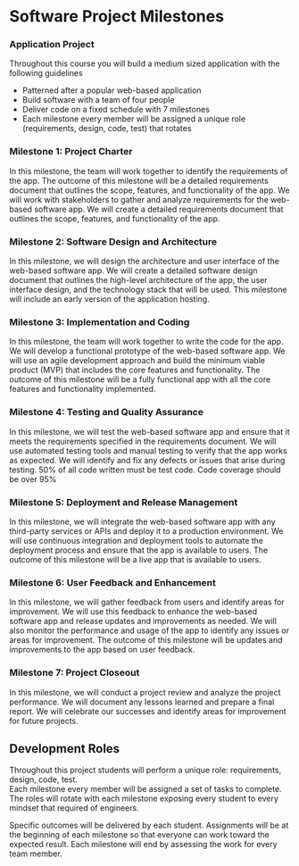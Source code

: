 # Software Project Milestones

### Application Project

Throughout this course you will build a medium sized application with the following guidelines

- Patterned after a popular web-based application
- Build software with a team of four people
- Deliver code on a fixed schedule with 7 milestones
- Each milestone every member will be assigned a unique role (requirements, design, code, test) that rotates

### Milestone 1: Project Charter

In this milestone, the team will work together to identify the requirements of the app. The outcome
of this milestone will be a detailed requirements document that outlines the scope, features, and
functionality of the app. We will work with stakeholders to gather and analyze requirements for the
web-based software app. We will create a detailed requirements document that outlines the scope,
features, and functionality of the app.

### Milestone 2: Software Design and Architecture

In this milestone, we will design the architecture and user interface of the web-based software app.
We will create a detailed software design document that outlines the high-level architecture of the
app, the user interface design, and the technology stack that will be used. This milestone will
include an early version of the application hosting.

### Milestone 3: Implementation and Coding

In this milestone, the team will work together to write the code for the app. We will develop a
functional prototype of the web-based software app. We will use an agile development approach and
build the minimum viable product (MVP) that includes the core features and functionality. The
outcome of this milestone will be a fully functional app with all the core features and
functionality implemented.

### Milestone 4: Testing and Quality Assurance

In this milestone, we will test the web-based software app and ensure that it meets the requirements
specified in the requirements document. We will use automated testing tools and manual testing to
verify that the app works as expected. We will identify and fix any defects or issues that arise
during testing. 50% of all code written must be test code. Code coverage should be over 95%

### Milestone 5: Deployment and Release Management

In this milestone, we will integrate the web-based software app with any third-party services or
APIs and deploy it to a production environment. We will use continuous integration and deployment
tools to automate the deployment process and ensure that the app is available to users.
The outcome of this milestone will be a live app that is available to users.

### Milestone 6: User Feedback and Enhancement

In this milestone, we will gather feedback from users and identify areas for improvement. We will
use this feedback to enhance the web-based software app and release updates and improvements as
needed. We will also monitor the performance and usage of the app to identify any issues or areas
for improvement. The outcome of this milestone will be updates and improvements to the app based on
user feedback.

### Milestone 7: Project Closeout

In this milestone, we will conduct a project review and analyze the project performance. We will
document any lessons learned and prepare a final report. We will celebrate our successes and
identify areas for improvement for future projects.

## Development Roles

Throughout this project students will perform a unique role: requirements, design, code, test.  
Each milestone every member will be assigned a set of tasks to complete. The roles will rotate
with each milestone exposing every student to every mindset that required of engineers.

Specific outcomes will be delivered by each student. Assignments will be at the beginning of each
milestone so that everyone can work toward the expected result. Each milestone will end by
assessing the work for every team member.
